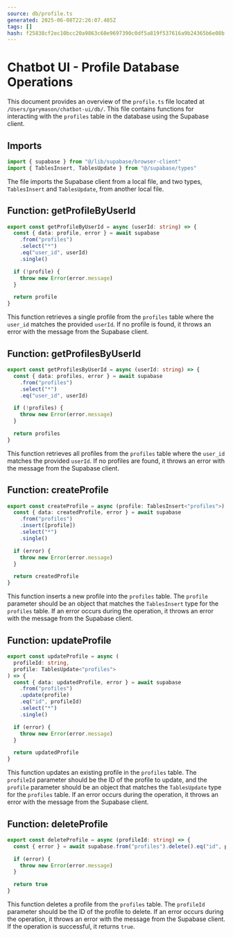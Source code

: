 ```yaml
---
source: db/profile.ts
generated: 2025-06-08T22:26:07.485Z
tags: []
hash: f25838cf2ec10bcc20a9863c60e9697390c0df5a819f537616a9b24365b6e08b
---
```


# Chatbot UI - Profile Database Operations

This document provides an overview of the `profile.ts` file located at `/Users/garymason/chatbot-ui/db/`. This file contains functions for interacting with the `profiles` table in the database using the Supabase client.

## Imports

```ts
import { supabase } from "@/lib/supabase/browser-client"
import { TablesInsert, TablesUpdate } from "@/supabase/types"
```

The file imports the Supabase client from a local file, and two types, `TablesInsert` and `TablesUpdate`, from another local file.

## Function: getProfileByUserId

```ts
export const getProfileByUserId = async (userId: string) => {
  const { data: profile, error } = await supabase
    .from("profiles")
    .select("*")
    .eq("user_id", userId)
    .single()

  if (!profile) {
    throw new Error(error.message)
  }

  return profile
}
```

This function retrieves a single profile from the `profiles` table where the `user_id` matches the provided `userId`. If no profile is found, it throws an error with the message from the Supabase client.

## Function: getProfilesByUserId

```ts
export const getProfilesByUserId = async (userId: string) => {
  const { data: profiles, error } = await supabase
    .from("profiles")
    .select("*")
    .eq("user_id", userId)

  if (!profiles) {
    throw new Error(error.message)
  }

  return profiles
}
```

This function retrieves all profiles from the `profiles` table where the `user_id` matches the provided `userId`. If no profiles are found, it throws an error with the message from the Supabase client.

## Function: createProfile

```ts
export const createProfile = async (profile: TablesInsert<"profiles">) => {
  const { data: createdProfile, error } = await supabase
    .from("profiles")
    .insert([profile])
    .select("*")
    .single()

  if (error) {
    throw new Error(error.message)
  }

  return createdProfile
}
```

This function inserts a new profile into the `profiles` table. The `profile` parameter should be an object that matches the `TablesInsert` type for the `profiles` table. If an error occurs during the operation, it throws an error with the message from the Supabase client.

## Function: updateProfile

```ts
export const updateProfile = async (
  profileId: string,
  profile: TablesUpdate<"profiles">
) => {
  const { data: updatedProfile, error } = await supabase
    .from("profiles")
    .update(profile)
    .eq("id", profileId)
    .select("*")
    .single()

  if (error) {
    throw new Error(error.message)
  }

  return updatedProfile
}
```

This function updates an existing profile in the `profiles` table. The `profileId` parameter should be the ID of the profile to update, and the `profile` parameter should be an object that matches the `TablesUpdate` type for the `profiles` table. If an error occurs during the operation, it throws an error with the message from the Supabase client.

## Function: deleteProfile

```ts
export const deleteProfile = async (profileId: string) => {
  const { error } = await supabase.from("profiles").delete().eq("id", profileId)

  if (error) {
    throw new Error(error.message)
  }

  return true
}
```

This function deletes a profile from the `profiles` table. The `profileId` parameter should be the ID of the profile to delete. If an error occurs during the operation, it throws an error with the message from the Supabase client. If the operation is successful, it returns `true`.